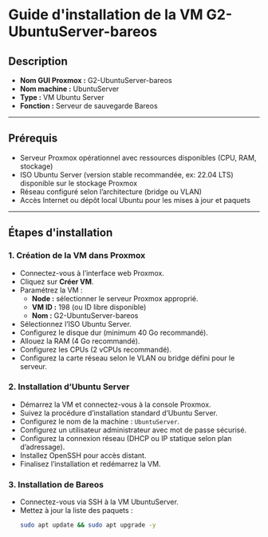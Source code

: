 # Guide d'installation de la VM G2-UbuntuServer-bareos

## Description
- **Nom GUI Proxmox :** G2-UbuntuServer-bareos  
- **Nom machine :** UbuntuServer  
- **Type :** VM Ubuntu Server  
- **Fonction :** Serveur de sauvegarde Bareos  

---

## Prérequis
- Serveur Proxmox opérationnel avec ressources disponibles (CPU, RAM, stockage)
- ISO Ubuntu Server (version stable recommandée, ex: 22.04 LTS) disponible sur le stockage Proxmox
- Réseau configuré selon l’architecture (bridge ou VLAN)
- Accès Internet ou dépôt local Ubuntu pour les mises à jour et paquets

---

## Étapes d'installation

### 1. Création de la VM dans Proxmox
- Connectez-vous à l’interface web Proxmox.
- Cliquez sur **Créer VM**.
- Paramétrez la VM :
  - **Node :** sélectionner le serveur Proxmox approprié.
  - **VM ID :** 198 (ou ID libre disponible)
  - **Nom :** G2-UbuntuServer-bareos
- Sélectionnez l’ISO Ubuntu Server.
- Configurez le disque dur (minimum 40 Go recommandé).
- Allouez la RAM (4 Go recommandé).
- Configurez les CPUs (2 vCPUs recommandé).
- Configurez la carte réseau selon le VLAN ou bridge défini pour le serveur.

### 2. Installation d’Ubuntu Server
- Démarrez la VM et connectez-vous à la console Proxmox.
- Suivez la procédure d’installation standard d’Ubuntu Server.
- Configurez le nom de la machine : `UbuntuServer`.
- Configurez un utilisateur administrateur avec mot de passe sécurisé.
- Configurez la connexion réseau (DHCP ou IP statique selon plan d’adressage).
- Installez OpenSSH pour accès distant.
- Finalisez l’installation et redémarrez la VM.

### 3. Installation de Bareos
- Connectez-vous via SSH à la VM UbuntuServer.
- Mettez à jour la liste des paquets :
  ```bash
  sudo apt update && sudo apt upgrade -y
